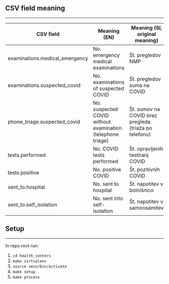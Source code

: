 ## CSV field meaning
___
| CSV field | Meaning (EN) | Meaning (SI, original meaning) |
|-|-|-|
| examinations.medical_emergency | No. emergency medical examinations | Št. pregledov NMP |
| examinations.suspected_covid | No. examinations of suspected COVID | Št. pregledov  suma na COVID |
| phone_triage.suspected_covid | No. suspected COVID without examination (telephone triage) | Št. sumov na COVID brez pregleda (triaža po telefonu) |
| tests.performed | No. COVID tests performed | Št. opravljenih testiranj COVID |
| tests.positive | No. positive COVID | Št. pozitivnih COVID |
| sent_to.hospital | No. sent to hospital | Št. napotitev v bolnišnico |
| sent_to.self_isolation | No. sent into self-isolation | Št. napotitev v samoosamitev |

## Setup
___
In repo root run:
1. `cd health_centers`
1. `make virtualenv`
1. `source venv/bin/activate`
1. `make setup`
1. `make process`
